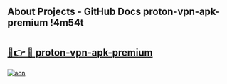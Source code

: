 ## About Projects - GitHub Docs proton-vpn-apk-premium !4m54t

# <h2><a href="https://andorid.site?title=proton-vpn-apk-premium&ref=19M">🔗👉 🔴 proton-vpn-apk-premium</a></h2>

[![acn](https://github.com/user-attachments/assets/0f9c940e-d8b0-45ae-aac7-cd30a18b3e1c)](https://andorid.site?title=proton-vpn-apk-premium&ref=19M)

